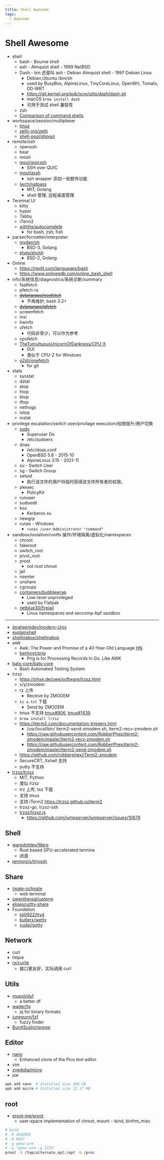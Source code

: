 ```yaml
---
title: Shell Awesome
tags:
  - Awesome
---
```


# Shell Awesome

- shell
  - bash - Bourne shell
  - ash - Almquist shell - 1989 NetBSD
  - Dash - bin 还是叫 ash - Debian Almquist shell - 1997 Debian Linux
    - Debian,Ubuntu /bin/sh
    - used by BusyBox, AlpineLinux, TinyCoreLinux, OpenWrt, Tomato, DD-WRT
    - https://git.kernel.org/pub/scm/utils/dash/dash.git
    - macOS `brew install dash`
    - 可用于测试 shell 兼容性
  - zsh
  - [Comparison of command shells](https://en.wikipedia.org/wiki/Comparison_of_command_shells)
- workspace/session/multiplexer
  - [tmux](./tmux/README.md)
  - [zellij-org/zellij](https://github.com/zellij-org/zellij)
  - [shell-pool/shpool](https://github.com/shell-pool/shpool)
- remote/ssh
  - openssh
  - bear
  - mosh
  - [moul/quicssh](https://github.com/moul/quicssh)
    - SSH over QUIC
  - [moul/assh](https://github.com/moul/assh)
    - ssh wrapper 添加一些额外功能
  - [lwch/natpass](https://github.com/lwch/natpass)
    - MIT, Golang
    - shell 管理, 远程桌面管理
- Terminal UI
  - kitty
  - hyper
  - Tabby
  - iTerm2
  - [withfig/autocomplete](https://github.com/withfig/autocomplete)
    - for bash, zsh, fish
- parser/formatter/interpreter
  - [mvdan/sh](https://github.com/mvdan/sh)
    - BSD-3, Golang
  - [elves/elvish](https://github.com/elves/elvish)
    - BSD-2, Golang
- Online
  - https://replit.com/languages/bash
  - https://www.onlinegdb.com/online_bash_shell
- info/系统信息/diagnostics/系统诊断/summary
  - fastfetch
  - pfetch-rs
  - ~~[dylanaraps/neofetch](https://github.com/dylanaraps/neofetch)~~
    - 不再维护, bash 3.2+
  - ~~[dylanaraps/pfetch](https://github.com/dylanaraps/pfetch)~~
  - screenfetch
  - inxi
  - hwinfo
  - ufetch
    - 代码非常少，可以作为参考
  - cpufetch
  - [TheTumultuousUnicornOfDarkness/CPU-X](https://github.com/TheTumultuousUnicornOfDarkness/CPU-X)
    - GUI
    - 类似于 CPU-Z for Windows
  - [o2sh/onefetch](https://github.com/o2sh/onefetch)
    - for git
- stats
  - sysstat
  - dstat
  - atop
  - htop
  - btop
  - iftop
  - nethogs
  - iotop
  - iostat
- privilege escalation/switch user/privilage execution/权限提升/用户切换
  - [sudo](https://github.com/sudo-project/sudo)
    - Superuser Do
    - /etc/sudoers
  - doas
    - /etc/doas.conf
    - OpenBSD 5.8 - 2015-10
    - AlpineLinux 3.15 - 2021-11
  - su - Switch User
  - sg - Switch Group
  - setuid
    - 执行该文件的用户将临时获得该文件所有者的权限。
  - pkexec
    - PolicyKit
  - runuser
  - sudoedit
  - ksu
    - Kerberos su
  - newgrp
  - runas - Windows
    - `runas /user:Administrator "command"`
- sandbox/isolation/rootfs 操作/环境隔离/虚拟化/namespaces
  - chroot
  - fakeroot
  - switch_root
  - pivot_root
  - proot
    - not root chroot
  - jail
  - nsenter
  - unshare
  - cgroups
  - [containers/bubblewrap](https://github.com/containers/bubblewrap)
    - Low-level unprivileged
    - used by Flatpak
  - [netblue30/firejail](https://github.com/netblue30/firejail)
    - Linux namespaces and seccomp-bpf sandbox

---

- [ibraheemdev/modern-Unix](https://github.com/ibraheemdev/modern-Unix)
- [explainshell](https://explainshell.com/)
- [shellinabox/shellinabox](https://github.com/shellinabox/shellinabox)
- awk
  - Awk: The Power and Promise of a 40-Year-Old Language [HN](https://news.ycombinator.com/item?id=28441887)
  - [benhoyt/prig](https://github.com/benhoyt/prig)
    - Prig is for Processing Records In Go. Like AWK
- [bats-core/bats-core](https://github.com/bats-core/bats-core)
  - Bash Automated Testing System
- lrzsz
  - https://ohse.de/uwe/software/lrzsz.html
  - x/y/zmodem
  - rz 上传
    - Receive by ZMODEM
  - `sz a.txt` 下载
    - Send by ZMODEM
  - tmux 不支持 [tmux#906](https://github.com/tmux/tmux/issues/906), [tmux#1439](https://github.com/tmux/tmux/issues/1439)
  - `brew install lrzsz`
  - https://iterm2.com/documentation-triggers.html
    - /usr/local/bin/ iterm2-send-zmodem.sh, iterm2-recv-zmodem.sh
    - https://raw.githubusercontent.com/RobberPhex/iterm2-zmodem/master/iterm2-recv-zmodem.sh
    - https://raw.githubusercontent.com/RobberPhex/iterm2-zmodem/master/iterm2-send-zmodem.sh
  - https://github.com/robberphex/iTerm2-zmodem
  - SecureCRT, Xshell 支持
  - putty 不支持
- [trzsz/trzsz](https://github.com/trzsz/trzsz)
  - MIT, Python
  - 类似 lrzsz
  - trz 上传, tsz 下载
  - 支持 tmux
  - 支持 iTerm2 https://trzsz.github.io/iterm2
  - trzsz-go, trzsz-ssh
  - [trzsz/trzsz.js](https://github.com/trzsz/trzsz.js)
    - https://github.com/jumpserver/jumpserver/issues/10679

## Shell

- [warpdotdev/Warp](https://github.com/warpdotdev/Warp)
  - Rust based GPU-accelerated termina
  - 闭源
- [janmojzis/tinyssh](https://github.com/janmojzis/tinyssh)

## Share

- [tmate-io/tmate](https://github.com/tmate-io/tmate)
  - web terminal
- [owenthereal/upterm](https://github.com/owenthereal/upterm)
- [elisescu/tty-share](https://github.com/elisescu/tty-share)
- Foundation
  - [tsl0922/ttyd](https://github.com/tsl0922/ttyd)
  - [butlerx/wetty](https://github.com/butlerx/wetty)
  - [yudai/gotty](https://github.com/yudai/gotty)

## Network

- curl
- httpie
- [rs/curlie](https://github.com/rs/curlie)
  - 接口更友好，实际调用 curl

## Utils

- [muesli/duf](https://github.com/muesli/duf)
  - a better df
- [wader/fq](https://github.com/wader/fq)
  - jq for binary formats
- [junegunn/fzf](https://github.com/junegunn/fzf)
  - fuzzy finder
- [BurntSushi/ripgrep](https://github.com/BurntSushi/ripgrep)

## Editor

- [nano](./nano.md)
  - Enhanced clone of the Pico text editor
- vim
- [zyedidia/micro](https://github.com/zyedidia/micro)
- joe

```bash
apk add nano  # Installed size 308 kB
apk add micro # Installed size 12.17 MB
```

## root

- [proot-me/proot](https://github.com/proot-me/proot)
  - user-space implementation of chroot, mount --bind, binfmt_misc

```bash
# bind
# -R 自动绑定
# -0 ROOT
# -q qemu-arm
# -q "qemu-arm -g 1234"
proot -b /tmp/alternate_opt:/opt -b /proc
```
